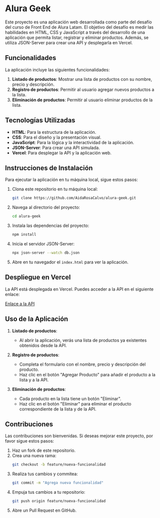 # Alura Geek
Este proyecto es una aplicación web desarrollada como parte del desafío del curso de Front End de Alura Latam. El objetivo del desafío es medir las habilidades en HTML, CSS y JavaScript a través del desarrollo de una aplicación que permita listar, registrar y eliminar productos. Además, se utiliza JSON-Server para crear una API y desplegarla en Vercel.

## Funcionalidades

La aplicación incluye las siguientes funcionalidades:

1. **Listado de productos**: Mostrar una lista de productos con su nombre, precio y descripción.
2. **Registro de productos**: Permitir al usuario agregar nuevos productos a la lista.
3. **Eliminación de productos**: Permitir al usuario eliminar productos de la lista.

## Tecnologías Utilizadas

- **HTML**: Para la estructura de la aplicación.
- **CSS**: Para el diseño y la presentación visual.
- **JavaScript**: Para la lógica y la interactividad de la aplicación.
- **JSON-Server**: Para crear una API simulada.
- **Vercel**: Para desplegar la API y la aplicación web.

## Instrucciones de Instalación

Para ejecutar la aplicación en tu máquina local, sigue estos pasos:

1. Clona este repositorio en tu máquina local:
   ```bash
   git clone https://github.com/AidaRosaCalvo/alura-geek.git
   ```
2. Navega al directorio del proyecto:
   ```bash
   cd alura-geek
   ```
3. Instala las dependencias del proyecto:
   ```bash
   npm install
   ```
4. Inicia el servidor JSON-Server:
   ```bash
   npx json-server --watch db.json
   ```
5. Abre en tu navegador el `index.html` para ver la aplicación.

## Despliegue en Vercel

La API está desplegada en Vercel. Puedes acceder a la API en el siguiente enlace:

[Enlace a la API](https://alura-geek-api-pi.vercel.app/)

## Uso de la Aplicación

1. **Listado de productos**:
   - Al abrir la aplicación, verás una lista de productos ya existentes obtenidos desde la API.

2. **Registro de productos**:
   - Completa el formulario con el nombre, precio y descripción del producto.
   - Haz clic en el botón "Agregar Producto" para añadir el producto a la lista y a la API.

3. **Eliminación de productos**:
   - Cada producto en la lista tiene un botón "Eliminar".
   - Haz clic en el botón "Eliminar" para eliminar el producto correspondiente de la lista y de la API.

## Contribuciones

Las contribuciones son bienvenidas. Si deseas mejorar este proyecto, por favor sigue estos pasos:

1. Haz un fork de este repositorio.
2. Crea una nueva rama:
   ```bash
   git checkout -b feature/nueva-funcionalidad
   ```
3. Realiza tus cambios y commitea:
   ```bash
   git commit -m "Agrega nueva funcionalidad"
   ```
4. Empuja tus cambios a tu repositorio:
   ```bash
   git push origin feature/nueva-funcionalidad
   ```
5. Abre un Pull Request en GitHub.

